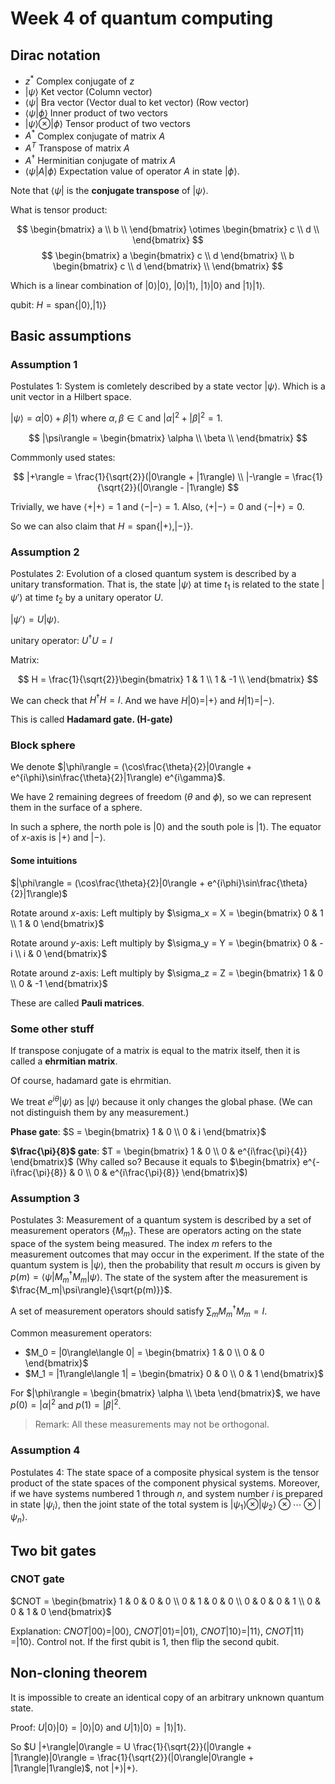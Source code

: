 # Week 4 of quantum computing

## Dirac notation

- $z^{*}$ Complex conjugate of $z$
- $|\psi\rangle$ Ket vector (Column vector)
- $\langle\psi|$ Bra vector (Vector dual to ket vector) (Row vector)
- $\langle\psi|\phi\rangle$ Inner product of two vectors
- $|\psi\rangle \otimes |\phi\rangle$ Tensor product of two vectors
- $A^{*}$ Complex conjugate of matrix $A$
- $A^{T}$ Transpose of matrix $A$
- $A^{\dagger}$ Herminitian conjugate of matrix $A$
- $\langle\psi|A|\phi\rangle$ Expectation value of operator $A$ in state $|\phi\rangle$.

Note that $\langle\psi|$ is the **conjugate transpose** of $|\psi\rangle$.

What is tensor product:

$$
\begin{bmatrix}
a \\
b \\
\end{bmatrix}
\otimes
\begin{bmatrix}
c \\
d \\
\end{bmatrix}
$$
$$
\begin{bmatrix}
a \begin{bmatrix} c \\ d \end{bmatrix} \\
b \begin{bmatrix} c \\ d \end{bmatrix} \\
\end{bmatrix}
$$

Which is a linear combination of $|0\rangle|0\rangle$, $|0\rangle|1\rangle$, $|1\rangle|0\rangle$ and $|1\rangle|1\rangle$.

qubit: $H = \text{span}\{|0\rangle, |1\rangle\}$

## Basic assumptions

### Assumption 1

Postulates 1: System is comletely described by a state vector $|\psi\rangle$. Which is a unit vector in a Hilbert space.

$|\psi\rangle = \alpha|0\rangle + \beta|1\rangle$ where $\alpha, \beta \in \mathbb{C}$ and $|\alpha|^2 + |\beta|^2 = 1$.

$$
|\psi\rangle = \begin{bmatrix}
\alpha \\
\beta \\
\end{bmatrix}
$$

Commmonly used states:

$$
|+\rangle = \frac{1}{\sqrt{2}}(|0\rangle + |1\rangle) \\
|-\rangle = \frac{1}{\sqrt{2}}(|0\rangle - |1\rangle)
$$

Trivially, we have $\langle + | + \rangle = 1$ and $\langle - | - \rangle = 1$. Also, $\langle + | - \rangle = 0$ and $\langle - | + \rangle = 0$.

So we can also claim that $H = \text{span}\{|+\rangle, |-\rangle\}$.

### Assumption 2

Postulates 2: Evolution of a closed quantum system is described by a unitary transformation. That is, the state $|\psi\rangle$ at time $t_1$ is related to the state $|\psi'\rangle$ at time $t_2$ by a unitary operator $U$.

$|\psi'\rangle = U|\psi\rangle$.

unitary operator: $U^{\dagger}U = I$

Matrix:

$$
H = \frac{1}{\sqrt{2}}\begin{bmatrix}
1 & 1 \\
1 & -1 \\
\end{bmatrix}
$$

We can check that $H^{\dagger}H = I$. And we have $H|0\rangle = |+\rangle$ and $H|1\rangle = |-\rangle$.

This is called **Hadamard gate. (H-gate)**

### Block sphere

We denote $|\phi\rangle = (\cos\frac{\theta}{2}|0\rangle + e^{i\phi}\sin\frac{\theta}{2}|1\rangle) e^{i\gamma}$.

We have $2$ remaining degrees of freedom ($\theta$ and $\phi$), so we can represent them in the surface of a sphere.

In such a sphere, the north pole is $|0\rangle$ and the south pole is $|1\rangle$. The equator of $x$-axis is $|+\rangle$ and $|-\rangle$.

#### Some intuitions

$|\phi\rangle = (\cos\frac{\theta}{2}|0\rangle + e^{i\phi}\sin\frac{\theta}{2}|1\rangle)$

Rotate around $x$-axis: Left multiply by $\sigma_x = X = \begin{bmatrix} 0 & 1 \\ 1 & 0 \end{bmatrix}$

Rotate around $y$-axis: Left multiply by $\sigma_y = Y = \begin{bmatrix} 0 & -i \\ i & 0 \end{bmatrix}$

Rotate around $z$-axis: Left multiply by $\sigma_z = Z = \begin{bmatrix} 1 & 0 \\ 0 & -1 \end{bmatrix}$

These are called **Pauli matrices**.

### Some other stuff

If transpose conjugate of a matrix is equal to the matrix itself, then it is called a **ehrmitian matrix**.

Of course, hadamard gate is ehrmitian.

We treat $e^{i\theta}|\psi\rangle$ as $|\psi\rangle$ because it only changes the global phase. (We can not distinguish them by any measurement.)

**Phase gate**: $S = \begin{bmatrix} 1 & 0 \\ 0 & i \end{bmatrix}$

**$\frac{\pi}{8}$ gate**: $T = \begin{bmatrix} 1 & 0 \\ 0 & e^{i\frac{\pi}{4}} \end{bmatrix}$ (Why called so? Because it equals to $\begin{bmatrix} e^{-i\frac{\pi}{8}} & 0 \\ 0 & e^{i\frac{\pi}{8}} \end{bmatrix}$)

### Assumption 3

Postulates 3: Measurement of a quantum system is described by a set of measurement operators $\{M_m\}$. These are operators acting on the state space of the system being measured. The index $m$ refers to the measurement outcomes that may occur in the experiment. If the state of the quantum system is $|\psi\rangle$, then the probability that result $m$ occurs is given by $p(m) = \langle\psi|M_m^{\dagger}M_m|\psi\rangle$. The state of the system after the measurement is $\frac{M_m|\psi\rangle}{\sqrt{p(m)}}$.

A set of measurement operators should satisfy $\sum_m M_m^{\dagger}M_m = I$.

Common measurement operators:

- $M_0 = |0\rangle\langle 0| = \begin{bmatrix} 1 & 0 \\ 0 & 0 \end{bmatrix}$
- $M_1 = |1\rangle\langle 1| = \begin{bmatrix} 0 & 0 \\ 0 & 1 \end{bmatrix}$

For $|\phi\rangle = \begin{bmatrix} \alpha \\ \beta \end{bmatrix}$, we have $p(0) = |\alpha|^2$ and $p(1) = |\beta|^2$.

> Remark: All these measurements may not be orthogonal.

### Assumption 4

Postulates 4: The state space of a composite physical system is the tensor product of the state spaces of the component physical systems. Moreover, if we have systems numbered $1$ through $n$, and system number $i$ is prepared in state $|\psi_i\rangle$, then the joint state of the total system is $|\psi_1\rangle \otimes |\psi_2\rangle \otimes \cdots \otimes |\psi_n\rangle$.

## Two bit gates

### CNOT gate

$CNOT = \begin{bmatrix} 1 & 0 & 0 & 0 \\ 0 & 1 & 0 & 0 \\ 0 & 0 & 0 & 1 \\ 0 & 0 & 1 & 0 \end{bmatrix}$

Explanation: $CNOT|00\rangle = |00\rangle$, $CNOT|01\rangle = |01\rangle$, $CNOT|10\rangle = |11\rangle$, $CNOT|11\rangle = |10\rangle$. Control not. If the first qubit is $1$, then flip the second qubit.

## Non-cloning theorem

It is impossible to create an identical copy of an arbitrary unknown quantum state.

Proof: $U |0\rangle|0\rangle = |0\rangle|0\rangle$ and $U |1\rangle|0\rangle = |1\rangle|1\rangle$.

So $U |+\rangle|0\rangle = U \frac{1}{\sqrt{2}}(|0\rangle + |1\rangle)|0\rangle = \frac{1}{\sqrt{2}}(|0\rangle|0\rangle + |1\rangle|1\rangle)$, not $|+\rangle|+\rangle$.

